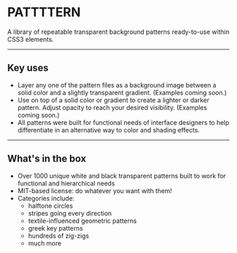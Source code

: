 PATTTTERN
=========

A library of repeatable transparent background patterns ready-to-use within CSS3 elements.

_________

Key uses
--------


- Layer any one of the pattern files as a background image between a solid color and a slightly transparent gradient. (Examples coming soon.)
- Use on top of a solid color or gradient to create a lighter or darker pattern. Adjust opacity to reach your desired visibility. (Examples coming soon.)
- All patterns were built for functional needs of interface designers to help differentiate in an alternative way to color and shading effects.

_________

What's in the box
--------


- Over 1000 unique white and black transparent patterns built to work for functional and hierarchical needs
- MIT-based license: do whatever you want with them!
- Categories include: 
  - halftone circles
  - stripes going every direction
  - textile-influenced geometric patterns
  - greek key patterns
  - hundreds of zig-zigs
  - much more